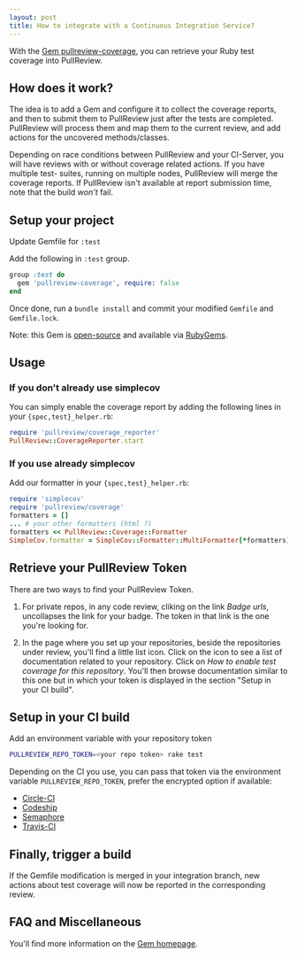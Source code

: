 ```yaml
---
layout: post
title: How to integrate with a Continuous Integration Service?
---
```


With the [Gem pullreview-coverage](https://github.com/8thcolor/pullreview-coverage/), you can retrieve your Ruby test coverage into PullReview.

## How does it work?

The idea is to add a Gem and configure it to collect the coverage reports, and
then to submit them to PullReview just after the tests are completed. PullReview
will process them and map them to the current review, and add actions for the
uncovered methods/classes.

Depending on race conditions between PullReview and your CI-Server, you will have
reviews with or without coverage related actions. If you have multiple test-
suites, running on multiple nodes, PullReview will merge the coverage reports.
If PullReview isn't available at report submission time, note that the build
_won't_ fail.

## Setup your project

Update Gemfile for `:test`

Add the following in `:test` group.

```Ruby
group :test do
  gem 'pullreview-coverage', require: false
end
```

Once done, run a `bundle install` and commit your modified `Gemfile` and
`Gemfile.lock`.

Note: this Gem is [open-source](https://github.com/8thcolor/pullreview-coverage) and available via [RubyGems](https://rubygems.org/gems/pullreview-coverage).

## Usage

### If you don't already use simplecov

You can simply enable the coverage report by adding the following lines in your
`{spec,test}_helper.rb`:

```Ruby
require 'pullreview/coverage_reporter'
PullReview::CoverageReporter.start
```

### If you use already simplecov

Add our formatter in your `{spec,test}_helper.rb`:

```Ruby
require 'simplecov'
require 'pullreview/coverage'
formatters = []
... # your other formatters (html ?)
formatters << PullReview::Coverage::Formatter
SimpleCov.formatter = SimpleCov::Formatter::MultiFormatter[*formatters]
```

## Retrieve your PullReview Token

There are two ways to find your PullReview Token.

1. For private repos, in any code review, cliking on the link *Badge urls*, uncollapses the link for your badge.
The token in that link is the one you're looking for.

2. In the page where you set up your repositories, beside the repositories under review, you'll find a
little list icon. Click on the icon to see a list of documentation related to your
repository. Click on *How to enable test coverage for this repository*. You'll then browse documentation
similar to this one but in which your token is displayed in the section "Setup in your CI build".

## Setup in your CI build

Add an environment variable with your repository token

```Bash
PULLREVIEW_REPO_TOKEN=<your repo token> rake test
```

Depending on the CI you use, you can pass that token via the environment
variable `PULLREVIEW_REPO_TOKEN`, prefer the encrypted option if available:

* [Circle-CI](https://circleci.com/docs/environment-variables#setting-environment-variables-for-all-commands-without-adding-them-to-git)
* [Codeship](https://www.codeship.io/documentation/continuous-integration/set-environment-variables/)
* [Semaphore](https://semaphoreapp.com/docs/exporting-environment-variables.html)
* [Travis-CI ](http://docs.travis-ci.com/user/build-configuration/#Secure-environment-variables)

## Finally, trigger a build

If the Gemfile modification is merged in your integration branch, new actions
about test coverage will now be reported in the corresponding review.

## FAQ and Miscellaneous

You'll find more information on the
[Gem homepage](https://github.com/8thcolor/pullreview-coverage).
